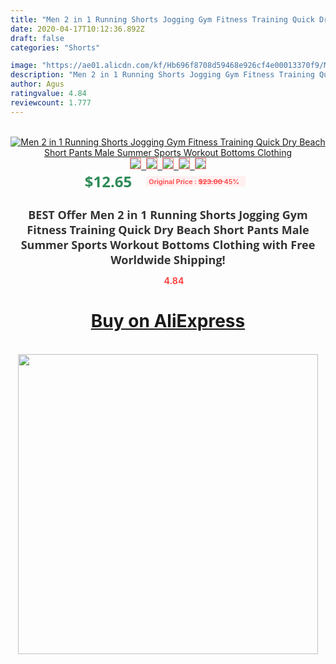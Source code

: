 ```yaml
---
title: "Men 2 in 1 Running Shorts Jogging Gym Fitness Training Quick Dry Beach Short Pants Male Summer Sports Workout Bottoms Clothing"
date: 2020-04-17T10:12:36.892Z
draft: false
categories: "Shorts"

image: "https://ae01.alicdn.com/kf/Hb696f8708d59468e926cf4e00013370f9/Men-2-in-1-Running-Shorts-Jogging-Gym-Fitness-Training-Quick-Dry-Beach-Short-Pants-Male.jpg"
description: "Men 2 in 1 Running Shorts Jogging Gym Fitness Training Quick Dry Beach Short Pants Male Summer Sports Workout Bottoms Clothing"
author: Agus
ratingvalue: 4.84
reviewcount: 1.777
---
```

<br>
<div style="text-align: center;">
<a href="https://s.click.aliexpress.com/e/_9HAszn" target="_blank" rel="nofollow noopener noreferrer"><img alt="Men 2 in 1 Running Shorts Jogging Gym Fitness Training Quick Dry Beach Short Pants Male Summer Sports Workout Bottoms Clothing" class="magnifier-image" src="https://ae01.alicdn.com/kf/Hb696f8708d59468e926cf4e00013370f9/Men-2-in-1-Running-Shorts-Jogging-Gym-Fitness-Training-Quick-Dry-Beach-Short-Pants-Male.jpg_640x640.jpg">
<br>
<img style="border:1px solid salmon" src="https://ae01.alicdn.com/kf/Hb696f8708d59468e926cf4e00013370f9/Men-2-in-1-Running-Shorts-Jogging-Gym-Fitness-Training-Quick-Dry-Beach-Short-Pants-Male.jpg_120x120.jpg">&nbsp;&nbsp;<img style="border:1px solid salmon" src="https://ae01.alicdn.com/kf/Hc82e35b7a8454d56b8ce7075142b7dedc/Men-2-in-1-Running-Shorts-Jogging-Gym-Fitness-Training-Quick-Dry-Beach-Short-Pants-Male.jpg_120x120.jpg">&nbsp;&nbsp;<img style="border:1px solid salmon" src="https://ae01.alicdn.com/kf/Hed8c5704ebc64fcbb827e9e95c4d3ca0a/Men-2-in-1-Running-Shorts-Jogging-Gym-Fitness-Training-Quick-Dry-Beach-Short-Pants-Male.jpg_120x120.jpg">&nbsp;&nbsp;<img style="border:1px solid salmon" src="https://ae01.alicdn.com/kf/Hc34574863a32457384f6f95f7c0dbbfar/Men-2-in-1-Running-Shorts-Jogging-Gym-Fitness-Training-Quick-Dry-Beach-Short-Pants-Male.jpg_120x120.jpg">&nbsp;&nbsp;<img style="border:1px solid salmon" src="https://ae01.alicdn.com/kf/H3748647c7f3e4a7ebdf33821edad8e9aT/Men-2-in-1-Running-Shorts-Jogging-Gym-Fitness-Training-Quick-Dry-Beach-Short-Pants-Male.jpg_120x120.jpg"></a></div><br0>
<div style="text-align: center;"><span style="background-color: white; border: 0px; box-sizing: border-box; color: seagreen; display: inline-block; font-family: &quot;open sans&quot; , &quot;arial&quot; , &quot;helvetica&quot; , sans-serif , &quot;heiti&quot;; font-size: 24px; font-stretch: inherit; font-weight: 700; line-height: inherit; margin: 0px 10px 0px 0px; padding: 0px; vertical-align: middle;">$12.65 </span>
<span style="background: rgb(255 , 241 , 241); border-radius: 3px; border: 0px; box-sizing: border-box; color: #ff4747; display: inline-block; font-family: inherit; font-size: 12px; font-stretch: inherit; font-style: inherit; font-variant: inherit; font-weight: 600; line-height: inherit; margin: 0px; padding: 2px 5px; transform: scale(0.9); vertical-align: middle;">Original Price : <b style="text-decoration: line-through;">$23.00 </b> 45%&nbsp;&nbsp;</span></div>
<h1 style="color: #333333; display: inline-block; font-family: &quot;open sans&quot; , &quot;arial&quot; , &quot;helvetica&quot; , sans-serif , &quot;heiti&quot;; font-size: 18px; font-stretch: inherit; font-weight: 700; text-align: center;">BEST Offer Men 2 in 1 Running Shorts Jogging Gym Fitness Training Quick Dry Beach Short Pants Male Summer Sports Workout Bottoms Clothing with Free Worldwide Shipping!</h1>
<div style="color: #ff4747; text-align: center;">
<img src="https://4.bp.blogspot.com/-M0ZcTcb-5uY/XleCXlxnR4I/AAAAAAAAAEc/OrjgMkXV1oMQFaCRZj5HQwOCBcu3w1FegCPcBGAYYCw/s1600/star.png" style="height: 15px;">&nbsp;<b>4.84</b></div>
<div class="button_cont" align="center"><a class="buynow_a" href="https://s.click.aliexpress.com/e/_9HAszn" target="_blank" rel="nofollow noopener noreferrer"><H1>Buy on AliExpress</H1></a></div><br>
<div class="separator" style="clear: both; text-align: center;">
<img src="https://lh3.googleusercontent.com/-pTy5HemUv9M/XlePHvY0dAI/AAAAAAAAAE4/0nX5iRUoIWY8eMW9Dpxeirr157OZliDIgCLcBGAsYHQ/s1600/badge.gif" width="480">
</div>
